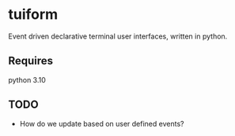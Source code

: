 # tuiform
Event driven declarative terminal user interfaces, written in python.

## Requires
python 3.10

## TODO
- How do we update based on user defined events?